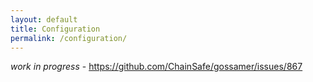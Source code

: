 ```yaml
---
layout: default
title: Configuration
permalink: /configuration/
---
```


_work in progress_ - https://github.com/ChainSafe/gossamer/issues/867
